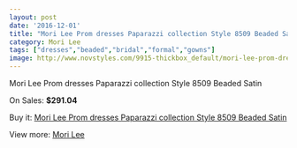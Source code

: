 ```yaml
---
layout: post
date: '2016-12-01'
title: "Mori Lee Prom dresses Paparazzi collection Style 8509 Beaded Satin"
category: Mori Lee
tags: ["dresses","beaded","bridal","formal","gowns"]
image: http://www.novstyles.com/9915-thickbox_default/mori-lee-prom-dresses-paparazzi-collection-style-8509-beaded-satin.jpg
---
```

Mori Lee Prom dresses Paparazzi collection Style 8509 Beaded Satin

On Sales: **$291.04**
<a href="https://www.novstyles.com/en/mori-lee/7007-mori-lee-prom-dresses-paparazzi-collection-style-8509-beaded-satin.html"><amp-img layout="responsive" width="600" height="600" src="//www.novstyles.com/9915-thickbox_default/mori-lee-prom-dresses-paparazzi-collection-style-8509-beaded-satin.jpg" alt="Mori Lee Prom dresses Paparazzi collection Style 8509 Beaded Satin 0" /></a>
<a href="https://www.novstyles.com/en/mori-lee/7007-mori-lee-prom-dresses-paparazzi-collection-style-8509-beaded-satin.html"><amp-img layout="responsive" width="600" height="600" src="//www.novstyles.com/9916-thickbox_default/mori-lee-prom-dresses-paparazzi-collection-style-8509-beaded-satin.jpg" alt="Mori Lee Prom dresses Paparazzi collection Style 8509 Beaded Satin 1" /></a>

Buy it: [Mori Lee Prom dresses Paparazzi collection Style 8509 Beaded Satin](https://www.novstyles.com/en/mori-lee/7007-mori-lee-prom-dresses-paparazzi-collection-style-8509-beaded-satin.html "Mori Lee Prom dresses Paparazzi collection Style 8509 Beaded Satin")

View more: [Mori Lee](https://www.novstyles.com/en/47-mori-lee "Mori Lee")